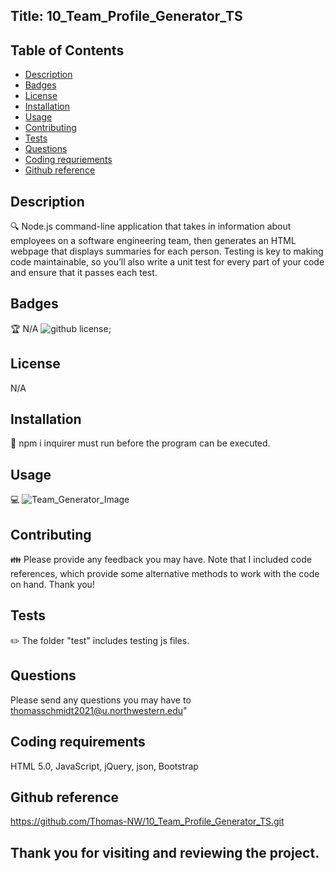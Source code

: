 ## Title: 10_Team_Profile_Generator_TS

## Table of Contents
- [Description](#description)
- [Badges](#badges)
- [License](#license)
- [Installation](#installation)
- [Usage](#usage)
- [Contributing](#contributing)
- [Tests](#tests)
- [Questions](#questions)
- [Coding requriements](#languages)
- [Github reference](#github)


## Description
🔍 Node.js command-line application that takes in information about employees on a software engineering team, then generates an HTML webpage that displays summaries for each person. Testing is key to making code maintainable, so you’ll also write a unit test for every part of your code and ensure that it passes each test.

## Badges
🏆 N/A
![github license](https://img.shields.io/badge/license-MIT-blue.svg);


## License
N/A

## Installation
💾 npm i inquirer must run before the program can be executed. 


## Usage
💻 ![Team_Generator_Image](./assets/image/Team_Generator_Image.PNG])


## Contributing
👪 Please provide any feedback you may have. Note that I included code references, which provide some alternative methods to work with the code on hand. Thank you! 


## Tests
✏️ The folder "test" includes testing js files.


## Questions
Please send any questions you may have to  thomasschmidt2021@u.northwestern.edu"


## Coding requirements
HTML 5.0, JavaScript, jQuery, json, Bootstrap

## Github reference 
https://github.com/Thomas-NW/10_Team_Profile_Generator_TS.git


Thank you for visiting and reviewing the project. 
---

